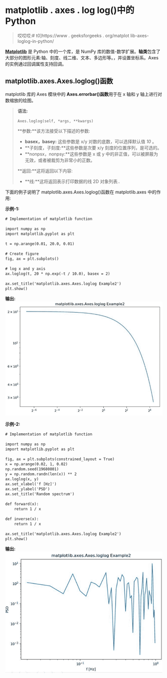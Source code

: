 # matplotlib . axes . log log()中的 Python

> 哎哎哎:# t0]https://www . geeksforgeeks . org/matplot lib-axes-loglog-in-python/

**[Matplotlib](https://www.geeksforgeeks.org/python-introduction-matplotlib/)** 是 Python 中的一个库，是 NumPy 库的数值-数学扩展。**轴类**包含了大部分的图形元素:轴、刻度、线二维、文本、多边形等。，并设置坐标系。Axes 的实例通过回调属性支持回调。

## matplotlib.axes.Axes.loglog()函数

matplotlib 库的 Axes 模块中的 **Axes.errorbar()函数**用于在 x 轴和 y 轴上进行对数缩放的绘图。

> **语法:**
> 
> ```
> Axes.loglog(self, *args, **kwargs)
> ```
> 
> **参数:**该方法接受以下描述的参数:
> 
> *   **basex，basey:** 这些参数是 x/y 对数的底数，可以选择默认值 *10* 。
> *   **子刻度，子刻度:**这些参数是次要 x/y 刻度的位置序列，是可选的。
> *   **nonpsx，nonpsy:**这些参数是 x 或 y 中的非正值，可以被屏蔽为无效，或者被裁剪为非常小的正数。
> 
> **返回:**这将返回以下内容:
> 
> *   **线:**这将返回表示打印数据的线 2D 对象列表..

下面的例子说明了 matplotlib.axes.Axes.loglog()函数在 matplotlib.axes 中的作用:

**示例-1:**

```
# Implementation of matplotlib function

import numpy as np
import matplotlib.pyplot as plt

t = np.arange(0.01, 20.0, 0.01)

# Create figure
fig, ax = plt.subplots()

# log x and y axis
ax.loglog(t, 20 * np.exp(-t / 10.0), basex = 2)

ax.set_title('matplotlib.axes.Axes.loglog Example2')
plt.show()
```

**输出:**
![](img/55a1392e789bac91aeb03940ec46d56b.png)

**示例-2:**

```
# Implementation of matplotlib function

import numpy as np
import matplotlib.pyplot as plt

fig, ax = plt.subplots(constrained_layout = True)
x = np.arange(0.02, 1, 0.02)
np.random.seed(19680801)
y = np.random.randn(len(x)) ** 2
ax.loglog(x, y)
ax.set_xlabel('f [Hz]')
ax.set_ylabel('PSD')
ax.set_title('Random spectrum')

def forward(x):
    return 1 / x

def inverse(x):
    return 1 / x

ax.set_title('matplotlib.axes.Axes.loglog Example2')
plt.show()
```

**输出:**
![](img/f4032ccc28e3a3533cab195f5b428535.png)